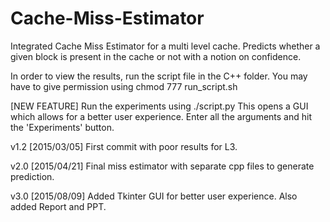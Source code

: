 # Cache-Miss-Estimator
Integrated Cache Miss Estimator for a multi level cache. Predicts whether a given block is present in the cache or not with a notion on confidence.

In order to view the results, run the script file in the C++ folder. You may have to give permission using chmod 777 run_script.sh

[NEW FEATURE] Run the experiments using ./script.py 
This opens a GUI which allows for a better user experience. Enter all the arguments and hit the 'Experiments' button.

v1.2 [2015/03/05] First commit with poor results for L3.

v2.0 [2015/04/21] Final miss estimator with separate cpp files to generate prediction.

v3.0 [2015/08/09] Added Tkinter GUI for better user experience. Also added Report and PPT.